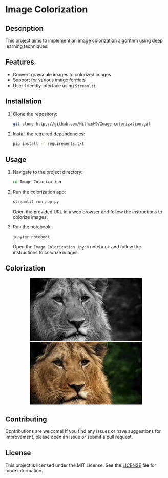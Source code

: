 # Image Colorization
 
## Description

This project aims to implement an image colorization algorithm using deep learning techniques.

## Features

- Convert grayscale images to colorized images
- Support for various image formats
- User-friendly interface using `Streamlit`

## Installation

1. Clone the repository:

    ```bash
    git clone https://github.com/NithinHD/Image-colorization.git
    ```

2. Install the required dependencies:

    ```bash
    pip install -r requirements.txt
    ```

## Usage

1. Navigate to the project directory:

    ```bash
    cd Image-Colorization
    ```

2. Run the colorization app:

    ```bash
    streamlit run app.py
    ```

    Open the provided URL in a web browser and follow the instructions to colorize images.

3. Run the notebook:

    ```bash
    jupyter notebook
    ```

    Open the `Image Colorization.ipynb` notebook and follow the instructions to colorize images.

## Colorization
<p align="center">
  <img src="imgs/lion.jpeg" width="350" title="Input image">
  <img src="imgs_output/lion_colorized.jpeg" width="350" title="Output image">
    </p>
    

## Contributing

Contributions are welcome! If you find any issues or have suggestions for improvement, please open an issue or submit a pull request.

## License

This project is licensed under the MIT License. See the [LICENSE](LICENSE) file for more information.